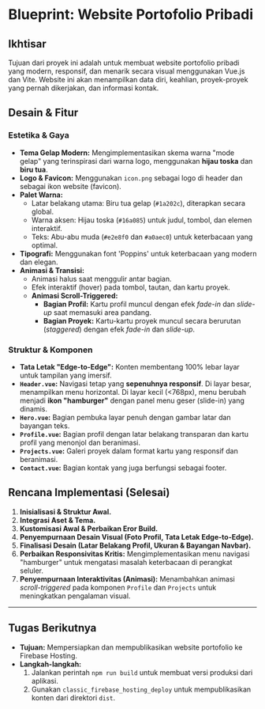 
# Blueprint: Website Portofolio Pribadi

## Ikhtisar

Tujuan dari proyek ini adalah untuk membuat website portofolio pribadi yang modern, responsif, dan menarik secara visual menggunakan Vue.js dan Vite. Website ini akan menampilkan data diri, keahlian, proyek-proyek yang pernah dikerjakan, dan informasi kontak.

## Desain & Fitur

### Estetika & Gaya

*   **Tema Gelap Modern:** Mengimplementasikan skema warna "mode gelap" yang terinspirasi dari warna logo, menggunakan **hijau toska** dan **biru tua**.
*   **Logo & Favicon:** Menggunakan `icon.png` sebagai logo di header dan sebagai ikon website (favicon).
*   **Palet Warna:**
    *   Latar belakang utama: Biru tua gelap (`#1a202c`), diterapkan secara global.
    *   Warna aksen: Hijau toska (`#16a085`) untuk judul, tombol, dan elemen interaktif.
    *   Teks: Abu-abu muda (`#e2e8f0` dan `#a0aec0`) untuk keterbacaan yang optimal.
*   **Tipografi:** Menggunakan font 'Poppins' untuk keterbacaan yang modern dan elegan.
*   **Animasi & Transisi:**
    *   Animasi halus saat menggulir antar bagian.
    *   Efek interaktif (hover) pada tombol, tautan, dan kartu proyek.
    *   **Animasi Scroll-Triggered:**
        *   **Bagian Profil:** Kartu profil muncul dengan efek *fade-in* dan *slide-up* saat memasuki area pandang.
        *   **Bagian Proyek:** Kartu-kartu proyek muncul secara berurutan (*staggered*) dengan efek *fade-in* dan *slide-up*.

### Struktur & Komponen

*   **Tata Letak "Edge-to-Edge":** Konten membentang 100% lebar layar untuk tampilan yang imersif.
*   **`Header.vue`:** Navigasi tetap yang **sepenuhnya responsif**. Di layar besar, menampilkan menu horizontal. Di layar kecil (<768px), menu berubah menjadi **ikon "hamburger"** dengan panel menu geser (slide-in) yang dinamis.
*   **`Hero.vue`:** Bagian pembuka layar penuh dengan gambar latar dan bayangan teks.
*   **`Profile.vue`:** Bagian profil dengan latar belakang transparan dan kartu profil yang menonjol dan beranimasi.
*   **`Projects.vue`:** Galeri proyek dalam format kartu yang responsif dan beranimasi.
*   **`Contact.vue`:** Bagian kontak yang juga berfungsi sebagai footer.

## Rencana Implementasi (Selesai)

1.  **Inisialisasi & Struktur Awal.**
2.  **Integrasi Aset & Tema.**
3.  **Kustomisasi Awal & Perbaikan Eror Build.**
4.  **Penyempurnaan Desain Visual (Foto Profil, Tata Letak Edge-to-Edge).**
5.  **Finalisasi Desain (Latar Belakang Profil, Ukuran & Bayangan Navbar).**
6.  **Perbaikan Responsivitas Kritis:** Mengimplementasikan menu navigasi "hamburger" untuk mengatasi masalah keterbacaan di perangkat seluler.
7.  **Penyempurnaan Interaktivitas (Animasi):** Menambahkan animasi *scroll-triggered* pada komponen `Profile` dan `Projects` untuk meningkatkan pengalaman visual.

---

## Tugas Berikutnya

*   **Tujuan:** Mempersiapkan dan mempublikasikan website portofolio ke Firebase Hosting.
*   **Langkah-langkah:**
    1.  Jalankan perintah `npm run build` untuk membuat versi produksi dari aplikasi.
    2.  Gunakan `classic_firebase_hosting_deploy` untuk mempublikasikan konten dari direktori `dist`.
